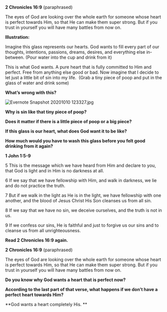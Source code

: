 **2 Chronicles 16:9** (paraphrased)

The eyes of God are looking over the whole earth for someone whose heart is perfect towards Him, so that He can make them super strong. But if you trust in yourself you will have many battles from now on.

**Illustration:**

Imagine this glass represents our hearts. God wants to fill every part of our thoughts, intentions, passions, dreams, desires, and everything else in-between. (Pour water into the cup and drink from it)

This is what God wants. A pure heart that is fully committed to Him and perfect. Free from anything else good or bad. Now imagine that I decide to let just a little bit of sin into my life.  (Grab a tiny piece of poop and put in the glass of water and drink some)

**What’s wrong with this?**

![Evernote Snapshot 20201010 123327.jpg](Evernote%20Snapshot%2020201010%20123327.jpg)

**Why is sin like that tiny piece of poop?**

**Does it matter if there is a little piece of poop or a big piece?**

**If this glass is our heart, what does God want it to be like?**

**How much would you have to wash this glass before you felt good drinking from it again?**

**1 John 1:5-9**

5 This is the message which we have heard from Him and declare to you, that God is light and in Him is no darkness at all.

6 If we say that we have fellowship with Him, and walk in darkness, we lie and do not practice the truth.

7 But if we walk in the light as He is in the light, we have fellowship with one another, and the blood of Jesus Christ His Son cleanses us from all sin.

8 If we say that we have no sin, we deceive ourselves, and the truth is not in us.

9 If we confess our sins, He is faithful and just to forgive us our sins and to cleanse us from all unrighteousness.

**Read 2 Chronicles 16:9 again.**

**2 Chronicles 16:9** (paraphrased)

The eyes of God are looking over the whole earth for someone whose heart is perfect towards Him, so that He can make them super strong. But if you trust in yourself you will have many battles from now on.

**Do you know why God wants a heart that is perfect now?**

**According to the last part of that verse, what happens if we don’t have a perfect heart towards Him?**

**God wants a heart completely His. **